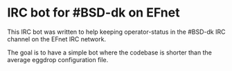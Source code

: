 IRC bot for #BSD-dk on EFnet
============================

This IRC bot was written to help keeping operator-status in the #BSD-dk IRC
channel on the EFnet IRC network.

The goal is to have a simple bot where the codebase is shorter than the average
eggdrop configuration file.
